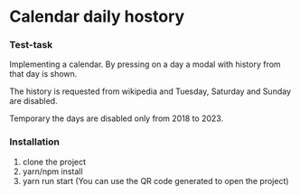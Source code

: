# Calendar daily hostory

### Test-task 
Implementing a calendar. By pressing on a day a modal with history from that day is shown.

The history is requested from wikipedia and Tuesday, Saturday and Sunday are disabled. 

Temporary the days are disabled only from 2018 to 2023.


### Installation
1. clone the project
2. yarn/npm install
3. yarn run start (You can use the QR code generated to open the project)
